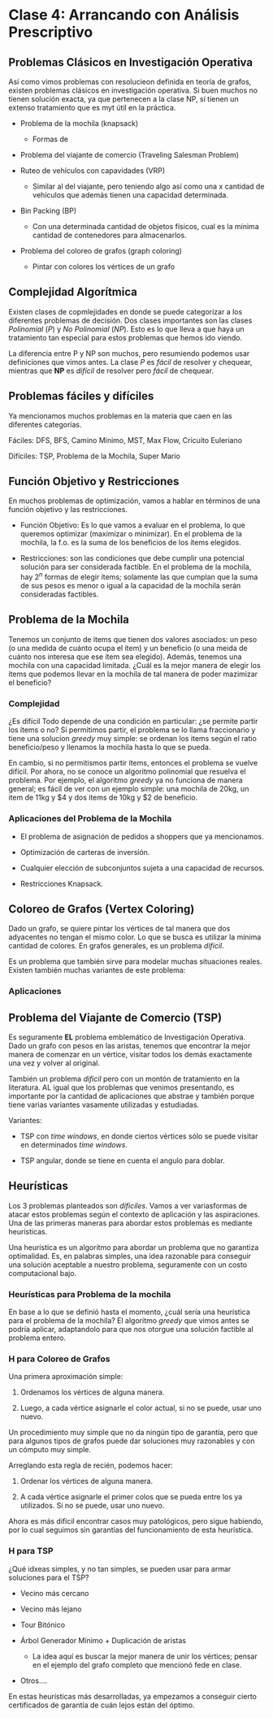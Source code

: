 # Clase 4: Arrancando con Análisis Prescriptivo

## Problemas Clásicos en Investigación Operativa

Así como vimos problemas con resolucieon definida en teoría de grafos, existen problemas clásicos en investigación operativa. Si buen muchos no tienen solución exacta, ya que pertenecen a la clase NP, sí tienen un extenso tratamiento que es myt útil en la práctica.

- Problema de la mochila (knapsack)

  - Formas de

- Problema del viajante de comercio (Traveling Salesman Problem)

- Ruteo de vehículos con capavidades (VRP)

  - Similar al del viajante, pero teniendo algo así como una x cantidad de vehículos que además tienen una capacidad determinada.

- Bin Packing (BP)

  - Con una determinada cantidad de objetos físicos, cual es la mínima cantidad de contenedores para almacenarlos.

- Problema del coloreo de grafos (graph coloring)

  - Pintar con colores los vértices de un grafo

## Complejidad Algorítmica

Existen clases de copmlejidades en donde se puede categorizar a los diferentes problemas de decisión. Dos clases importantes son las clases *Polinomial* (*P*) y *No Polinomial* (*NP*). Esto es lo que lleva a que haya un tratamiento tan especial para estos problemas que hemos ido viendo.

La diferencia entre P y NP son muchos, pero resumiendo podemos usar definiciones que vimos antes. La clase *P* es *fácil* de resolver y chequear, mientras que **NP** es *difícil* de resolver pero *fácil* de chequear.

## Problemas fáciles y difíciles

Ya mencionamos muchos problemas en la materia que caen en las diferentes categorías.

Fáciles: DFS, BFS, Camino Mínimo, MST, Max Flow, Cricuito Euleriano

Difíciles: TSP, Problema de la Mochila, Super Mario

## Función Objetivo y Restricciones

En muchos problemas de optimización, vamos a hablar en términos de una función objetivo y las restricciones.

- Función Objetivo: Es lo que vamos a evaluar en el problema, lo que queremos optimizar (maximizar o minimizar). En el problema de la mochila, la f.o. es la suma de los beneficios de los ítems elegidos.

- Restricciones: son las condiciones que debe cumplir una potencial solución para ser considerada factible. En el problema de la mochila, hay $2^n$ formas de elegir ítems; solamente las que cumplan que la suma de sus pesos es menor o igual a la capacidad de la mochila serán consideradas factibles.

## Problema de la Mochila

Tenemos un conjunto de items que tienen dos valores asociados: un peso (o una medida de cuánto ocupa el item) y un beneficio (o una meida de cuánto nos interesa que ese ítem sea elegido). Además, tenemos una mochila con una capacidad limitada. ¿Cuál es la mejor manera de elegir los ítems que podemos llevar en la mochila de tal manera de poder mazimizar el beneficio?

### Complejidad

¿Es difícil Todo depende de una condición en particular: ¿se permite partir los ítems o no? Si permitimos partir, el problema se lo llama fraccionario y tiene una solucíon *greedy* muy simple: se ordenan los items según el ratio beneficio/peso y llenamos la mochila hasta lo que se pueda.

En cambio, si no permitismos partir ítems, entonces el problema se vuelve difícil. Por ahora, no se conoce un algoritmo polinomial que resuelva el problema. Por ejemplo, el algoritmo *greedy* ya no funciona de manera general; es fácil de ver con un ejemplo simple: una mochila de 20kg, un item de 11kg y $4 y dos items de 10kg y $2 de beneficio.

### Aplicaciones del Problema de la Mochila

- El problema de asignación de pedidos a shoppers que ya mencionamos.

- Optimización de carteras de inversión.

- Cualquier elección de subconjuntos sujeta a una capacidad de recursos.

- Restricciones Knapsack.

## Coloreo de Grafos (Vertex Coloring)

Dado un grafo, se quiere pintar los vértices de tal manera que dos adyacentes no tengan el mismo color. Lo que se busca es utilizar la mínima cantidad de colores. En grafos generales, es un problema *difícil*.

Es un problema que también sirve para modelar muchas situaciones reales. Existen también muchas variantes de este problema:

### Aplicaciones

## Problema del Viajante de Comercio (TSP)

Es seguramente **EL** problema emblemático de Investigación Operativa. Dado un grafo con pesos en las aristas, tenemos que encontrar la mejor manera de comenzar en un vértice, visitar todos los demás exactamente una vez y volver al original.

También un problema *dificil* pero con un montón de tratamiento en la literatura. AL igual que los problemas que venimos presentando, es importante por la cantidad de aplicaciones que abstrae y también porque tiene varias variantes vasamente utilizadas y estudiadas.

Variantes:

- TSP con *time windows*, en donde ciertos vértices sólo se puede visitar en determinados *time windows*.

- TSP angular, donde se tiene en cuenta el angulo para doblar.

## Heurísticas

Los 3 problemas planteados son *dificiles*. Vamos a ver variasformas de atacar estos problemas según el contexto de aplicación y las aspiraciones. Una de las primeras maneras para abordar estos problemas es mediante heurísticas.

Una heurística es un algoritmo para abordar un problema que no garantiza optimalidad. Es, en palabras simples, una idea razonable para conseguir una solución aceptable a nuestro problema, seguramente con un costo computacional bajo.

### Heurísticas para Problema de la mochila

En base a lo que se definió hasta el momento, ¿cuál sería una heurística para el problema de la mochila? El algoritmo *greedy* que vimos antes se podría aplicar, adaptandolo para que nos otorgue una solución factible al problema entero.

### H para Coloreo de Grafos

Una primera aproximación simple:

1. Ordenamos los vértices de alguna manera.

2. Luego, a cada vértice asignarle el color actual, si no se puede, usar uno nuevo.

Un procedimiento muy simple que no da ningún tipo de garantía, pero que para algunos tipos de grafos puede dar soluciones muy razonables y con un cómputo muy simple.

Arreglando esta regla de recién, podemos hacer:

1. Ordenar los vértices de alguna manera.

2. A cada vértice asignarle el primer colos que se pueda entre los ya utilizados. Si no se puede, usar uno nuevo.

Ahora es más difícil encontrar casos muy patológicos, pero sigue habiendo, por lo cual seguimos sin garantías del funcionamiento de esta heurística.

### H para TSP

¿Qué idxeas simples, y no tan simples, se pueden usar para armar soluciones para el TSP?

- Vecino más cercano

- Vecino más lejano

- Tour Bitónico

- Árbol Generador Mínimo + Duplicación de aristas

  - La idea aquí es buscar la mejor manera de unir los vértices; pensar en el ejemplo del grafo completo que mencionó fede en clase.

- Otros....

En estas heurísticas más desarrolladas, ya empezamos a conseguir cierto certificados de garantía de cuán lejos están del óptimo.
